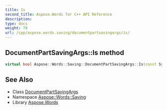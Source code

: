 ```yaml
---
title: Is
second_title: Aspose.Words for C++ API Reference
description: 
type: docs
weight: 79
url: /cpp/aspose.words.saving/documentpartsavingargs/is/
---
```

## DocumentPartSavingArgs::Is method




```cpp
virtual bool Aspose::Words::Saving::DocumentPartSavingArgs::Is(const System::TypeInfo &target) const override
```

## See Also

* Class [DocumentPartSavingArgs](../)
* Namespace [Aspose::Words::Saving](../../)
* Library [Aspose.Words](../../../)
